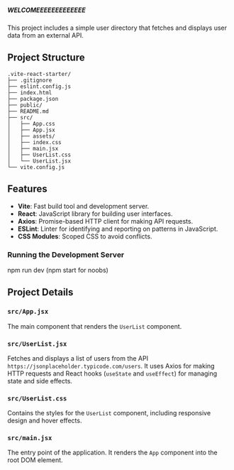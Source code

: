 ##### WELCOMEEEEEEEEEEEEE ##########
This project includes a simple user directory that fetches and displays user data from an external API.

## Project Structure

```
.vite-react-starter/
├── .gitignore
├── eslint.config.js
├── index.html
├── package.json
├── public/
├── README.md
├── src/
│   ├── App.css
│   ├── App.jsx
│   ├── assets/
│   ├── index.css
│   ├── main.jsx
│   ├── UserList.css
│   └── UserList.jsx
└── vite.config.js
```

## Features

- **Vite**: Fast build tool and development server.
- **React**: JavaScript library for building user interfaces.
- **Axios**: Promise-based HTTP client for making API requests.
- **ESLint**: Linter for identifying and reporting on patterns in JavaScript.
- **CSS Modules**: Scoped CSS to avoid conflicts.


### Running the Development Server

npm run dev (npm start for noobs)

## Project Details

### `src/App.jsx`

The main component that renders the `UserList` component.

### `src/UserList.jsx`

Fetches and displays a list of users from the API `https://jsonplaceholder.typicode.com/users`. It uses Axios for making HTTP requests and React hooks (`useState` and `useEffect`) for managing state and side effects.

### `src/UserList.css`

Contains the styles for the `UserList` component, including responsive design and hover effects.

### `src/main.jsx`

The entry point of the application. It renders the `App` component into the root DOM element.


